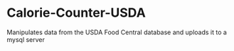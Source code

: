 # Calorie-Counter-USDA
Manipulates data from the USDA Food Central database and uploads it to a mysql server

